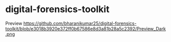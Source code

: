 # digital-forensics-toolkit

Preview
https://github.com/bharanikumar25/digital-forensics-toolkit/blob/e3018b3920e372ff0b67586e8d3a81b28a5c2392/Preview_Dark.png
